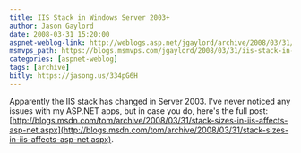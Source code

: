 ```yaml
---
title: IIS Stack in Windows Server 2003+
author: Jason Gaylord
date: 2008-03-31 15:20:00
aspnet-weblog-link: http://weblogs.asp.net/jgaylord/archive/2008/03/31/iis-stack-in-windows-server-2003.aspx
msmvps_path: https://blogs.msmvps.com/jgaylord/2008/03/31/iis-stack-in-windows-server-2003/
categories: [aspnet-weblog]
tags: [archive]
bitly: https://jasong.us/334pG6H
---
```


Apparently the IIS stack has changed in Server 2003. I've never noticed any issues with my ASP.NET apps, but in case you do, here's the full post: [http://blogs.msdn.com/tom/archive/2008/03/31/stack-sizes-in-iis-affects-asp-net.aspx](http://blogs.msdn.com/tom/archive/2008/03/31/stack-sizes-in-iis-affects-asp-net.aspx).